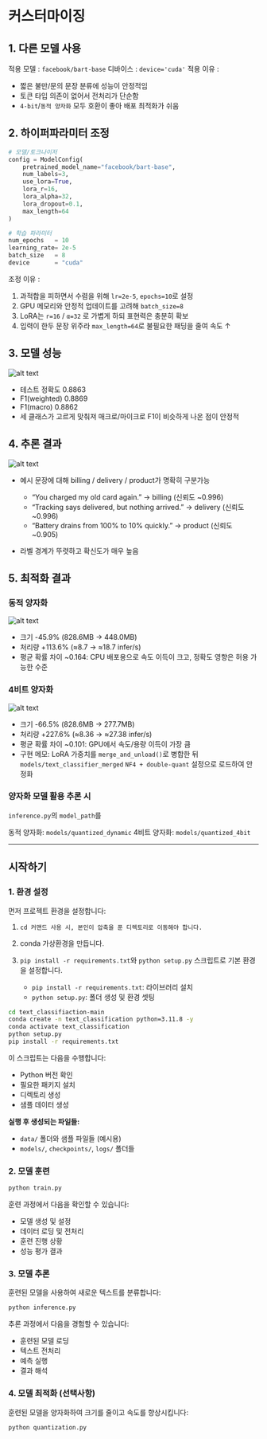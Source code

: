 # 커스터마이징
## 1. 다른 모델 사용
적용 모델 : `facebook/bart-base`
디바이스  : `device='cuda'`
적용 이유 :
- 짧은 불만/문의 문장 분류에 성능이 안정적임
- 토큰 타입 의존이 없어서 전처리가 단순함
- `4-bit`/`동적 양자화` 모두 호환이 좋아 배포 최적화가 쉬움

## 2. 하이퍼파라미터 조정
```py
# 모델/토크나이저
config = ModelConfig(
    pretrained_model_name="facebook/bart-base",
    num_labels=3,
    use_lora=True,
    lora_r=16,
    lora_alpha=32,
    lora_dropout=0.1,
    max_length=64
)

# 학습 파라미터
num_epochs   = 10
learning_rate= 2e-5
batch_size   = 8
device       = "cuda"
```
조정 이유 : 
1. 과적합을 피하면서 수렴을 위해 `lr=2e-5`, `epochs=10`로 설정
2. GPU 메모리와 안정적 업데이트를 고려해 `batch_size=8`
3. LoRA는 `r=16` / `α=32` 로 가볍게 하되 표현력은 충분히 확보
4. 입력이 한두 문장 위주라 `max_length=64`로 불필요한 패딩을 줄여 속도 ↑

## 3. 모델 성능
![alt text](/text_classification-main/f1_score.png)
- 테스트 정확도 0.8863 
- F1(weighted) 0.8869 
- F1(macro) 0.8862
- 세 클래스가 고르게 맞춰져 매크로/마이크로 F1이 비슷하게 나온 점이 안정적

## 4. 추론 결과
![alt text](/text_classification-main/inference.png)
- 예시 문장에 대해 billing / delivery / product가 명확히 구분가능
  - “You charged my old card again.” → billing (신뢰도 ~0.996)
  - “Tracking says delivered, but nothing arrived.” → delivery (신뢰도 ~0.996)
  - “Battery drains from 100% to 10% quickly.” → product (신뢰도 ~0.905)

- 라벨 경계가 뚜렷하고 확신도가 매우 높음

## 5. 최적화 결과
### 동적 양자화
![alt text](/text_classification-main/quantized_dynamic.png)
- 크기 -45.9% (828.6MB → 448.0MB)
- 처리량 +113.6% (≈8.7 → ≈18.7 infer/s)
- 평균 확률 차이 ~0.164: CPU 배포용으로 속도 이득이 크고, 정확도 영향은 허용 가능한 수준

### 4비트 양자화
![alt text](/text_classification-main/quantized_4bit.png)
- 크기 -66.5% (828.6MB → 277.7MB)
- 처리량 +227.6% (≈8.36 → ≈27.38 infer/s)
- 평균 확률 차이 ~0.101: GPU에서 속도/용량 이득이 가장 큼
- 구현 메모: LoRA 가중치를 `merge_and_unload()`로 병합한 뒤`models/text_classifier_merged` `NF4 + double-quant` 설정으로 로드하여 안정화

### 양자화 모델 활용 추론 시
`inference.py`의 `model_path`를

동적 양자화: `models/quantized_dynamic`
4비트 양자화: `models/quantized_4bit`

---

## 시작하기

### 1. 환경 설정

먼저 프로젝트 환경을 설정합니다:
1. `cd 커맨드 사용 시, 본인이 압축을 푼 디렉토리로 이동해야 합니다.`

2. conda 가상환경을 만듭니다.

3. `pip install -r requirements.txt`와 `python setup.py` 스크립트로 기본 환경을 설정합니다.
    - `pip install -r requirements.txt`: 라이브러리 설치
    - `python setup.py`: 폴더 생성 및 환경 셋팅
```bash
cd text_classifiaction-main
conda create -n text_classification python=3.11.8 -y
conda activate text_classification
python setup.py
pip install -r requirements.txt
```

이 스크립트는 다음을 수행합니다:
- Python 버전 확인
- 필요한 패키지 설치
- 디렉토리 생성
- 샘플 데이터 생성

**실행 후 생성되는 파일들:**
- `data/` 폴더와 샘플 파일들 (예시용)
- `models/`, `checkpoints/`, `logs/` 폴더들

### 2. 모델 훈련

```bash
python train.py
```

훈련 과정에서 다음을 확인할 수 있습니다:
- 모델 생성 및 설정
- 데이터 로딩 및 전처리
- 훈련 진행 상황
- 성능 평가 결과

### 3. 모델 추론

훈련된 모델을 사용하여 새로운 텍스트를 분류합니다:

```bash
python inference.py
```

추론 과정에서 다음을 경험할 수 있습니다:
- 훈련된 모델 로딩
- 텍스트 전처리
- 예측 실행
- 결과 해석

### 4. 모델 최적화 (선택사항)

훈련된 모델을 양자화하여 크기를 줄이고 속도를 향상시킵니다:

```bash
python quantization.py
```

